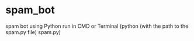 # spam_bot
spam bot using Python run in CMD or Terminal (python (with the path to the spam.py file) spam.py) 
